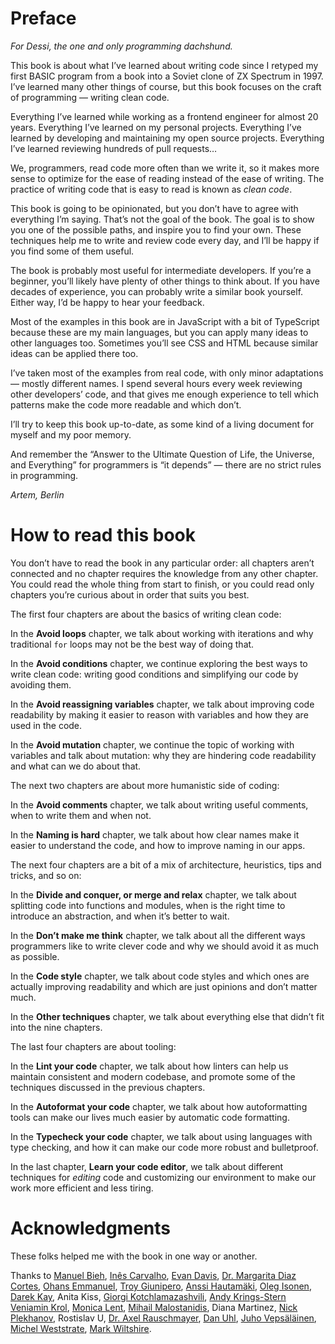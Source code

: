 # Preface

_For Dessi, the one and only programming dachshund._

This book is about what I’ve learned about writing code since I retyped my first BASIC program from a book into a Soviet clone of ZX Spectrum in 1997. I’ve learned many other things of course, but this book focuses on the craft of programming — writing clean code.

Everything I’ve learned while working as a frontend engineer for almost 20 years. Everything I’ve learned on my personal projects. Everything I’ve learned by developing and maintaining my open source projects. Everything I’ve learned reviewing hundreds of pull requests…

We, programmers, read code more often than we write it, so it makes more sense to optimize for the ease of reading instead of the ease of writing. The practice of writing code that is easy to read is known as _clean code_.

This book is going to be opinionated, but you don’t have to agree with everything I’m saying. That’s not the goal of the book. The goal is to show you one of the possible paths, and inspire you to find your own. These techniques help me to write and review code every day, and I’ll be happy if you find some of them useful.

The book is probably most useful for intermediate developers. If you’re a beginner, you’ll likely have plenty of other things to think about. If you have decades of experience, you can probably write a similar book yourself. Either way, I’d be happy to hear your feedback.

Most of the examples in this book are in JavaScript with a bit of TypeScript because these are my main languages, but you can apply many ideas to other languages too. Sometimes you’ll see CSS and HTML because similar ideas can be applied there too.

I’ve taken most of the examples from real code, with only minor adaptations — mostly different names. I spend several hours every week reviewing other developers’ code, and that gives me enough experience to tell which patterns make the code more readable and which don’t.

I’ll try to keep this book up-to-date, as some kind of a living document for myself and my poor memory.

And remember the “Answer to the Ultimate Question of Life, the Universe, and Everything” for programmers is “it depends” — there are no strict rules in programming.

_Artem, Berlin_

# How to read this book

You don’t have to read the book in any particular order: all chapters aren’t connected and no chapter requires the knowledge from any other chapter. You could read the whole thing from start to finish, or you could read only chapters you’re curious about in order that suits you best.

The first four chapters are about the basics of writing clean code:

In the **Avoid loops** chapter, we talk about working with iterations and why traditional `for` loops may not be the best way of doing that.

In the **Avoid conditions** chapter, we continue exploring the best ways to write clean code: writing good conditions and simplifying our code by avoiding them.

In the **Avoid reassigning variables** chapter, we talk about improving code readability by making it easier to reason with variables and how they are used in the code.

In the **Avoid mutation** chapter, we continue the topic of working with variables and talk about mutation: why they are hindering code readability and what can we do about that.

The next two chapters are about more humanistic side of coding:

In the **Avoid comments** chapter, we talk about writing useful comments, when to write them and when not.

In the **Naming is hard** chapter, we talk about how clear names make it easier to understand the code, and how to improve naming in our apps.

The next four chapters are a bit of a mix of architecture, heuristics, tips and tricks, and so on:

In the **Divide and conquer, or merge and relax** chapter, we talk about splitting code into functions and modules, when is the right time to introduce an abstraction, and when it’s better to wait.

In the **Don’t make me think** chapter, we talk about all the different ways programmers like to write clever code and why we should avoid it as much as possible.

In the **Code style** chapter, we talk about code styles and which ones are actually improving readability and which are just opinions and don’t matter much.

In the **Other techniques** chapter, we talk about everything else that didn’t fit into the nine chapters.

The last four chapters are about tooling:

In the **Lint your code** chapter, we talk about how linters can help us maintain consistent and modern codebase, and promote some of the techniques discussed in the previous chapters.

In the **Autoformat your code** chapter, we talk about how autoformatting tools can make our lives much easier by automatic code formatting.

In the **Typecheck your code** chapter, we talk about using languages with type checking, and how it can make our code more robust and bulletproof.

In the last chapter, **Learn your code editor**, we talk about different techniques for _editing_ code and customizing our environment to make our work more efficient and less tiring.

# Acknowledgments

These folks helped me with the book in one way or another.

Thanks to [Manuel Bieh](https://twitter.com/ManuelBieh), [Inês Carvalho](https://imcarvalho.github.io/), [Evan Davis](https://github.com/evandavis), [Dr. Margarita Diaz Cortes](https://drtaco.net), [Ohans Emmanuel](https://www.ohansemmanuel.com/), [Troy Giunipero](https://github.com/giuniperoo), [Anssi Hautamäki](https://github.com/kosminen), [Oleg Isonen](https://twitter.com/oleg008), [Darek Kay](https://darekkay.com/), Anita Kiss, [Giorgi Kotchlamazashvili](https://github.com/hertzg), [Andy Krings-Stern](https://github.com/ankri) [Veniamin Krol](https://vkrol.dev/), [Monica Lent](https://monicalent.com/), [Mihail Malostanidis](https://twitter.com/qm3ster), Diana Martinez, [Nick Plekhanov](https://nikkhan.com), Rostislav U, [Dr. Axel Rauschmayer](https://dr-axel.de/), [Dan Uhl](https://github.com/danieluhl), [Juho Vepsäläinen](https://survivejs.com/), [Michel Weststrate](https://twitter.com/mweststrate), [Mark Wiltshire](https://github.com/mwiltshire).
